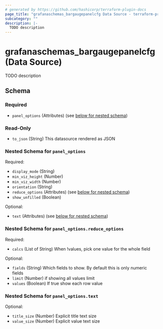 ```yaml
---
# generated by https://github.com/hashicorp/terraform-plugin-docs
page_title: "grafanaschemas_bargaugepanelcfg Data Source - terraform-provider-grafana-schemas"
subcategory: ""
description: |-
  TODO description
---
```


# grafanaschemas_bargaugepanelcfg (Data Source)

TODO description



<!-- schema generated by tfplugindocs -->
## Schema

### Required

- `panel_options` (Attributes) (see [below for nested schema](#nestedatt--panel_options))

### Read-Only

- `to_json` (String) This datasource rendered as JSON

<a id="nestedatt--panel_options"></a>
### Nested Schema for `panel_options`

Required:

- `display_mode` (String)
- `min_viz_height` (Number)
- `min_viz_width` (Number)
- `orientation` (String)
- `reduce_options` (Attributes) (see [below for nested schema](#nestedatt--panel_options--reduce_options))
- `show_unfilled` (Boolean)

Optional:

- `text` (Attributes) (see [below for nested schema](#nestedatt--panel_options--text))

<a id="nestedatt--panel_options--reduce_options"></a>
### Nested Schema for `panel_options.reduce_options`

Required:

- `calcs` (List of String) When !values, pick one value for the whole field

Optional:

- `fields` (String) Which fields to show.  By default this is only numeric fields
- `limit` (Number) if showing all values limit
- `values` (Boolean) If true show each row value


<a id="nestedatt--panel_options--text"></a>
### Nested Schema for `panel_options.text`

Optional:

- `title_size` (Number) Explicit title text size
- `value_size` (Number) Explicit value text size



